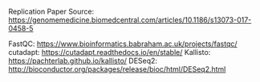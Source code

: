 Replication Paper Source: https://genomemedicine.biomedcentral.com/articles/10.1186/s13073-017-0458-5

FastQC: https://www.bioinformatics.babraham.ac.uk/projects/fastqc/
cutadapt: https://cutadapt.readthedocs.io/en/stable/
Kallisto: https://pachterlab.github.io/kallisto/
DESeq2: http://bioconductor.org/packages/release/bioc/html/DESeq2.html